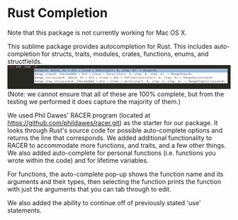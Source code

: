 Rust Completion
==================
Note that this package is not currently working for Mac OS X. 

This sublime package provides autocompletion for Rust. This includes auto-completion for structs, traits, modules, crates, functions, enums, and structfields. 
![Basic Auto-Complete](/pics/simple.tiff?raw=true)
(Note: we cannot ensure that all of these are 100% complete, but from the testing we performed it does capture the majority of them.) 

We used Phil Dawes' RACER program (located at https://github.com/phildawes/racer.git) as the starter for our package. It looks through Rust's source code for possible auto-complete options and returns the line that corresponds. We added additional functionality to RACER to accommodate more functions, and traits, and a few other things. We also added auto-complete for personal functions (i.e. functions you wrote within the code) and for lifetime variables.

For functions, the auto-complete pop-up shows the function name and its arguments and their types, then selecting the function prints the function with just the arguments that you can tab through to edit. 

We also added the ability to continue off of previously stated 'use' statements. 

